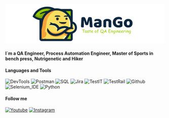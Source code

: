 [![Header](https://github.com/man-go-man/man-go-man/blob/main/Assets/header.png)](https://www.youtube.com/@man-go-man)

#### I`m a QA Engineer, Process Automation Engineer, Master of Sports in bench press, Nutrigenetic and Hiker

#### Languages and Tools
![DevTools](https://img.shields.io/badge/-devtools-090909?style=for-the-badge&logo=devtools&logoColor=006500)
![Postman](https://img.shields.io/badge/-Postman-090909?style=for-the-badge&logo=Postman&logoColor=)
![SQL](https://img.shields.io/badge/-SQL-090909?style=for-the-badge&logo=mysql&logoColor=)
![Jira](https://img.shields.io/badge/-Jira-090909?style=for-the-badge&logo=Jira&logoColor=006488)
![TestIT](https://img.shields.io/badge/-testit-090909?style=for-the-badge&logo=testit&logocolor=006488)
![TestRail](https://img.shields.io/badge/-testrail-090909?style=for-the-badge&logo=testrail&logocolor=)
![Github](https://img.shields.io/badge/-github-090909?style=for-the-badge&logo=github&logocolor=)
![Selenium_IDE](https://img.shields.io/badge/-selenium_IDE-090909?style=for-the-badge&logo=selenium&logocolor=006488)
![Python](https://img.shields.io/badge/-python-090909?style=for-the-badge&logo=python)

#### Follow me
[![Youtube](https://img.shields.io/badge/-youtube-090909?style=for-the-badge&logo=youtube&logoColor=FF0000)](https://www.youtube.com/@man-go-man)
[![Instagram](https://img.shields.io/badge/-Instagram-090909?style=for-the-badge&logo=Instagram&logoColor=b4068E)](https://instagram.com/man.go.man)